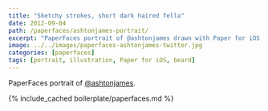 ```yaml
---
title: "Sketchy strokes, short dark haired fella"
date: 2012-09-04
path: /paperfaces/ashtonjames-portrait/
excerpt: "PaperFaces portrait of @ashtonjames drawn with Paper for iOS on an iPad."
image: ../../images/paperfaces-ashtonjames-twitter.jpg
categories: [paperfaces]
tags: [portrait, illustration, Paper for iOS, beard]
---
```


PaperFaces portrait of [@ashtonjames](https://twitter.com/ashtonjames).

{% include_cached boilerplate/paperfaces.md %}
